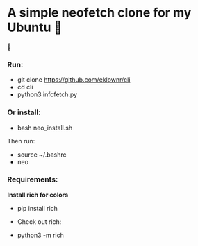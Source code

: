 # A simple neofetch clone for my Ubuntu :penguin:

:penguin:

### Run: 
* git clone https://github.com/eklownr/cli
* cd cli
* python3 infofetch.py

### Or install:
* bash neo_install.sh

Then run: 
* source ~/.bashrc
* neo

### Requirements:
**Install rich for colors**
* pip install rich 

* Check out rich:
* python3 -m rich
